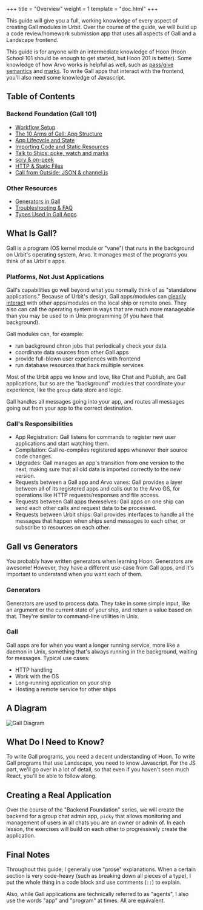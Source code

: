 +++
title = "Overview"
weight = 1
template = "doc.html"
+++

This guide will give you a full, working knowledge of every aspect of creating
Gall modules in Urbit. Over the course of the guide, we will build up a code
review/homework submission app that uses all aspects of Gall and a Landscape
frontend.

This guide is for anyone with an intermediate knowledge of Hoon (Hoon School 101
should be enough to get started, but Hoon 201 is better). Some knowledge of how
Arvo works is helpful as well, such as [pass/give
semantics](/docs/arvo/overview#types) and
[marks](/docs/arvo/clay/architecture#marks). To write Gall apps that interact
with the frontend, you'll also need some knowledge of Javascript.

## Table of Contents

### Backend Foundation (Gall 101)
* [Workflow Setup](/docs/userspace/gall/guide/workflow)
* [The 10 Arms of Gall: App Structure](/docs/userspace/gall/guide/arms)
* [App Lifecycle and State](/docs/userspace/gall/guide/lifecycle)
* [Importing Code and Static Resources](/docs/userspace/gall/guide/ford)
* [Talk to Ships: poke, watch and marks](/docs/userspace/gall/guide/poke)
* [scry & on-peek](/docs/userspace/gall/guide/scry)
* [HTTP & Static Files](/docs/userspace/gall/guide/http)
* [Call from Outside: JSON & channel.js](/docs/userspace/gall/guide/chanel)

### Other Resources
* [Generators in Gall](/using/os/shell#gall)
* [Troubleshooting & FAQ](/docs/userspace/gall/troubleshooting)
* [Types Used in Gall Apps](/docs/userspace/gall/data-types)

## What Is Gall?
Gall is a program (OS kernel module or "vane") that runs in the background on
Urbit's operating system, Arvo. It manages most of the programs you think of as
Urbit's apps.

### Platforms, Not Just Applications

Gall's capabilities go well beyond what you normally think of as "standalone
applications." Because of Urbit's design, Gall apps/modules can [cleanly
interact](https://ngnghm.github.io/blog/2015/12/25/chapter-7-platforms-not-applications/)
with other apps/modules on the local ship or remote ones. They also can call the
operating system in ways that are much more manageable than you may be used to
in Unix programming (if you have that background).

Gall modules can, for example:
- run background chron jobs that periodically check your data
- coordinate data sources from other Gall apps
- provide full-blown user experiences with frontend
- run database resources that back multiple services

Most of the Urbit apps we know and love, like Chat and Publish, are Gall
applications, but so are the "background" modules that coordinate your
experience, like the `group` data store and logic.

Gall handles all messages going into your app, and routes all messages going out
from your app to the correct destination.

### Gall's Responsibilities
* App Registration: Gall listens for commands to register new user applications
  and start watching them.
* Compilation: Gall re-compiles registered apps whenever their source code
  changes.
* Upgrades: Gall manages an app's transition from one version to the next,
  making sure that all old data is imported correctly to the new version.
* Requests between a Gall app and Arvo vanes: Gall provides a layer between all
  of its registered apps and calls out to the Arvo OS, for operations like HTTP
  requests/responses and file access.
* Requests between Gall apps themselves: Gall apps on one ship can send each
  other calls and request data to be processed.
* Requests between Urbit ships: Gall provides interfaces to handle all the
  messages that happen when ships send messages to each other, or subscribe to
  resources on each other.


## Gall vs Generators
You probably have written generators when learning Hoon. Generators are awesome!
However, they have a different use-case from Gall apps, and it's important to
understand when you want each of them.

### Generators
Generators are used to process data. They take in some simple input, like an
argument or the current state of your ship, and return a value based on that.
They're similar to command-line utilities in Unix.

### Gall
Gall apps are for when you want a longer running service, more like a daemon in
Unix, something that's always running in the background, waiting for messages.
Typical use cases:
* HTTP handling
* Work with the OS
* Long-running application on your ship
* Hosting a remote service for other ships

## A Diagram
![Gall
Diagram](https://storage.googleapis.com/media.urbit.org/docs/userspace/gall_diagram.png)

## What Do I Need to Know?
To write Gall programs, you need a decent understanding of Hoon. To write Gall
programs that use Landscape, you need to know Javascript. For the JS part, we'll
go over in a lot of detail, so that even if you haven't seen much React, you'll
be able to follow along.

## Creating a Real Application
Over the course of the "Backend Foundation" series, we will create the backend
for a group chat admin app, `picky` that allows monitoring and management of
users in all chats you are an owner or admin of. In each lesson, the exercises
will build on each other to progressively create the application.

## Final Notes
Throughout this guide, I generally use "prose" explanations. When a certain
section is very code-heavy (such as breaking down all pieces of a type), I put
the whole thing in a code block and use comments (`::`) to explain.

Also, while Gall applications are technically referred to as "agents", I also
use the words "app" and "program" at times. All are equivalent.

